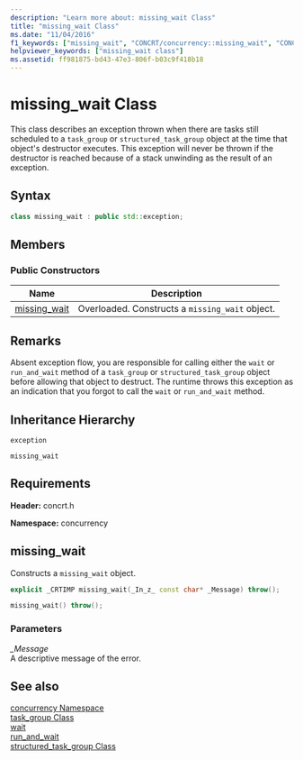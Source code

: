 ```yaml
---
description: "Learn more about: missing_wait Class"
title: "missing_wait Class"
ms.date: "11/04/2016"
f1_keywords: ["missing_wait", "CONCRT/concurrency::missing_wait", "CONCRT/concurrency::missing_wait::missing_wait"]
helpviewer_keywords: ["missing_wait class"]
ms.assetid: ff981875-bd43-47e3-806f-b03c9f418b18
---
```

# missing_wait Class

This class describes an exception thrown when there are tasks still scheduled to a `task_group` or `structured_task_group` object at the time that object's destructor executes. This exception will never be thrown if the destructor is reached because of a stack unwinding as the result of an exception.

## Syntax

```cpp
class missing_wait : public std::exception;
```

## Members

### Public Constructors

|Name|Description|
|----------|-----------------|
|[missing_wait](#ctor)|Overloaded. Constructs a `missing_wait` object.|

## Remarks

Absent exception flow, you are responsible for calling either the `wait` or `run_and_wait` method of a `task_group` or `structured_task_group` object before allowing that object to destruct. The runtime throws this exception as an indication that you forgot to call the `wait` or `run_and_wait` method.

## Inheritance Hierarchy

`exception`

`missing_wait`

## Requirements

**Header:** concrt.h

**Namespace:** concurrency

## <a name="ctor"></a> missing_wait

Constructs a `missing_wait` object.

```cpp
explicit _CRTIMP missing_wait(_In_z_ const char* _Message) throw();

missing_wait() throw();
```

### Parameters

*_Message*<br/>
A descriptive message of the error.

## See also

[concurrency Namespace](concurrency-namespace.md)<br/>
[task_group Class](task-group-class.md)<br/>
[wait](task-group-class.md)<br/>
[run_and_wait](task-group-class.md)<br/>
[structured_task_group Class](structured-task-group-class.md)
